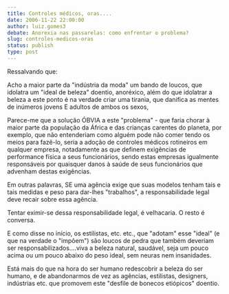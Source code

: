 ```yaml
---
title: Controles médicos, oras....
date: 2006-11-22 22:00:00
author: luiz.gomes3
debate: Anorexia nas passarelas: como enfrentar o problema?
slug: controles-medicos-oras
status: publish 
type: post
---
```


Ressalvando que:  

Acho a maior parte da "indústria da moda" um bando de loucos, que idolatra um "ideal de beleza" doentio, anoréxico, além do que idolatrar a beleza a este ponto é na verdade criar uma tirania, que danifica as mentes de inúmeros jovens E adultos de ambos os sexos,  

Parece-me que a solução ÓBVIA a este "problema" - que faria chorar à maior parte da população da África e das crianças carentes do planeta, por exemplo, que não entenderiam como alguém pode não comer tendo os meios para fazê-lo, seria a adoção de controles médicos rotineiros em qualquer empresa, notadamente as que definem exigências de performance física a seus funcionários, sendo estas empresas igualmente responsáveis por quaisquer danos à saúde de seus funcionários que advenham destas exigências.  

Em outras palavras, SE uma agência exige que suas modelos tenham tais e tais medidas e peso para dar-lhes "trabalhos", a responsabilidade legal deve recair sobre essa agência.   

Tentar eximir-se dessa responsabilidade legal, é velhacaria. O resto é conversa.  

E como disse no início, os estilistas, etc. etc., que "adotam" esse "ideal" (e que na verdade o "impõem") são loucos de pedra que também deveriam ser responsabilizados....viva a beleza natural, saudável, seja um pouco acima ou um pouco abaixo do peso ideal, sem neuras nem insanidades.  

Está mais do que na hora do ser humano redescobrir a beleza do ser humano, e de abandonarmos de vez as agências, estilistas, designers, indústrias etc. que promovem este "desfile de bonecos etiópicos" doentio.
